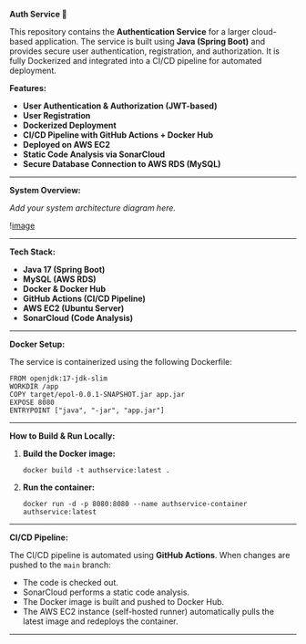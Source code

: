 
**Auth Service 🚀**

This repository contains the **Authentication Service** for a larger cloud-based application. The service is built using **Java (Spring Boot)** and provides secure user authentication, registration, and authorization. It is fully Dockerized and integrated into a CI/CD pipeline for automated deployment.



**Features:**

* **User Authentication & Authorization (JWT-based)**
* **User Registration**
* **Dockerized Deployment**
* **CI/CD Pipeline with GitHub Actions + Docker Hub**
* **Deployed on AWS EC2**
* **Static Code Analysis via SonarCloud**
* **Secure Database Connection to AWS RDS (MySQL)**

---

**System Overview:**

*Add your system architecture diagram here.*

\![image](https://github.com/user-attachments/assets/19a22663-dab1-485d-a46d-2c54a0940c4f)


---

**Tech Stack:**

* **Java 17 (Spring Boot)**
* **MySQL (AWS RDS)**
* **Docker & Docker Hub**
* **GitHub Actions (CI/CD Pipeline)**
* **AWS EC2 (Ubuntu Server)**
* **SonarCloud (Code Analysis)**

---

**Docker Setup:**

The service is containerized using the following Dockerfile:

```
FROM openjdk:17-jdk-slim
WORKDIR /app
COPY target/epol-0.0.1-SNAPSHOT.jar app.jar
EXPOSE 8080
ENTRYPOINT ["java", "-jar", "app.jar"]
```

---

**How to Build & Run Locally:**

1. **Build the Docker image:**

   ```
   docker build -t authservice:latest .
   ```

2. **Run the container:**

   ```
   docker run -d -p 8080:8080 --name authservice-container authservice:latest
   ```

---

**CI/CD Pipeline:**

The CI/CD pipeline is automated using **GitHub Actions**. When changes are pushed to the `main` branch:

* The code is checked out.
* SonarCloud performs a static code analysis.
* The Docker image is built and pushed to Docker Hub.
* The AWS EC2 instance (self-hosted runner) automatically pulls the latest image and redeploys the container.

---

